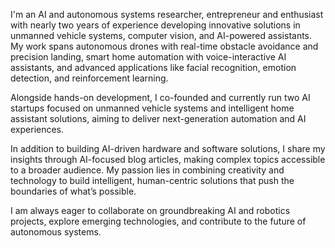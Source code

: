 I'm an AI and autonomous systems researcher, entrepreneur and enthusiast with nearly two years of experience developing innovative solutions in unmanned vehicle systems, computer vision, and AI-powered assistants. My work spans autonomous drones with real-time obstacle avoidance and precision landing, smart home automation with voice-interactive AI assistants, and advanced applications like facial recognition, emotion detection, and reinforcement learning.

Alongside hands-on development, I co-founded and currently run two AI startups focused on unmanned vehicle systems and intelligent home assistant solutions, aiming to deliver next-generation automation and AI experiences.

In addition to building AI-driven hardware and software solutions, I share my insights through AI-focused blog articles, making complex topics accessible to a broader audience. My passion lies in combining creativity and technology to build intelligent, human-centric solutions that push the boundaries of what’s possible.

I am always eager to collaborate on groundbreaking AI and robotics projects, explore emerging technologies, and contribute to the future of autonomous systems.

<!---
vishwagw/vishwagw is a ✨ special ✨ repository because its `README.md` (this file) appears on your GitHub profile.
You can click the Preview link to take a look at your changes.
--->
